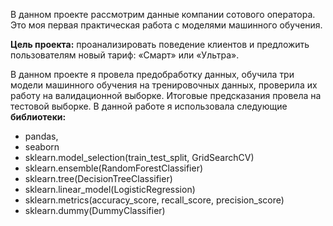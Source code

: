 В данном проекте рассмотрим данные компании сотового оператора. Это моя первая практическая работа с моделями машинного обучения. 

**Цель проекта:** проанализировать поведение клиентов и предложить пользователям новый тариф: «Смарт» или «Ультра».

В данном проекте я провела предобработку данных, обучила три модели машинного обучения на тренировочных данных, проверила их работу на валидационной выборке. 
Итоговые предсказания провела на тестовой выборке. В данной работе я использовала следующие **библиотеки:**
- pandas,
- seaborn
- sklearn.model_selection(train_test_split, GridSearchCV)
- sklearn.ensemble(RandomForestClassifier)
- sklearn.tree(DecisionTreeClassifier)
- sklearn.linear_model(LogisticRegression)
- sklearn.metrics(accuracy_score, recall_score, precision_score)
- sklearn.dummy(DummyClassifier)
